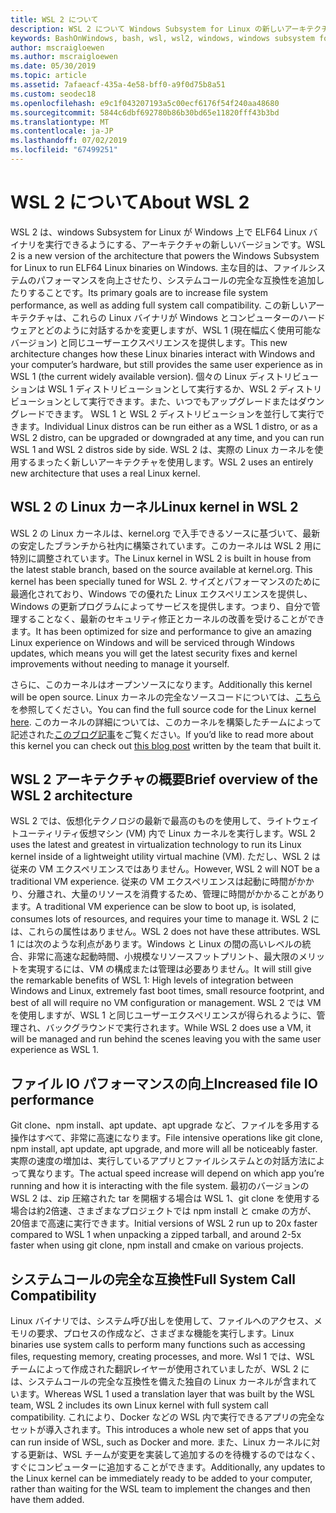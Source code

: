 ```yaml
---
title: WSL 2 について
description: WSL 2 について Windows Subsystem for Linux の新しいアーキテクチャ
keywords: BashOnWindows, bash, wsl, wsl2, windows, windows subsystem for linux, windowssubsystem, ubuntu, debian, suse, windows 10, インストール
author: mscraigloewen
ms.author: mscraigloewen
ms.date: 05/30/2019
ms.topic: article
ms.assetid: 7afaeacf-435a-4e58-bff0-a9f0d75b8a51
ms.custom: seodec18
ms.openlocfilehash: e9c1f043207193a5c00ecf6176f54f240aa48680
ms.sourcegitcommit: 5844c6dbf692780b86b30bd65e11820fff43b3bd
ms.translationtype: MT
ms.contentlocale: ja-JP
ms.lasthandoff: 07/02/2019
ms.locfileid: "67499251"
---
```

# <a name="about-wsl-2"></a><span data-ttu-id="37050-104">WSL 2 について</span><span class="sxs-lookup"><span data-stu-id="37050-104">About WSL 2</span></span>

<span data-ttu-id="37050-105">WSL 2 は、windows Subsystem for Linux が Windows 上で ELF64 Linux バイナリを実行できるようにする、アーキテクチャの新しいバージョンです。</span><span class="sxs-lookup"><span data-stu-id="37050-105">WSL 2 is a new version of the architecture that powers the Windows Subsystem for Linux to run ELF64 Linux binaries on Windows.</span></span> <span data-ttu-id="37050-106">主な目的は、ファイルシステムのパフォーマンスを向上させたり、システムコールの完全な互換性を追加したりすることです。</span><span class="sxs-lookup"><span data-stu-id="37050-106">Its primary goals are to increase file system performance, as well as adding full system call compatibility.</span></span> <span data-ttu-id="37050-107">この新しいアーキテクチャは、これらの Linux バイナリが Windows とコンピューターのハードウェアとどのように対話するかを変更しますが、WSL 1 (現在幅広く使用可能なバージョン) と同じユーザーエクスペリエンスを提供します。</span><span class="sxs-lookup"><span data-stu-id="37050-107">This new architecture changes how these Linux binaries interact with Windows and your computer’s hardware, but still provides the same user experience as in WSL 1 (the current widely available version).</span></span> <span data-ttu-id="37050-108">個々の Linux ディストリビューションは WSL 1 ディストリビューションとして実行するか、WSL 2 ディストリビューションとして実行できます。また、いつでもアップグレードまたはダウングレードできます。 WSL 1 と WSL 2 ディストリビューションを並行して実行できます。</span><span class="sxs-lookup"><span data-stu-id="37050-108">Individual Linux distros can be run either as a WSL 1 distro, or as a WSL 2 distro, can be upgraded or downgraded at any time, and you can run WSL 1 and WSL 2 distros side by side.</span></span> <span data-ttu-id="37050-109">WSL 2 は、実際の Linux カーネルを使用するまったく新しいアーキテクチャを使用します。</span><span class="sxs-lookup"><span data-stu-id="37050-109">WSL 2 uses an entirely new architecture that uses a real Linux kernel.</span></span>

## <a name="linux-kernel-in-wsl-2"></a><span data-ttu-id="37050-110">WSL 2 の Linux カーネル</span><span class="sxs-lookup"><span data-stu-id="37050-110">Linux kernel in WSL 2</span></span>

<span data-ttu-id="37050-111">WSL 2 の Linux カーネルは、kernel.org で入手できるソースに基づいて、最新の安定したブランチから社内に構築されています。このカーネルは WSL 2 用に特別に調整されています。</span><span class="sxs-lookup"><span data-stu-id="37050-111">The Linux kernel in WSL 2 is built in house from the latest stable branch, based on the source available at kernel.org. This kernel has been specially tuned for WSL 2.</span></span> <span data-ttu-id="37050-112">サイズとパフォーマンスのために最適化されており、Windows での優れた Linux エクスペリエンスを提供し、Windows の更新プログラムによってサービスを提供します。つまり、自分で管理することなく、最新のセキュリティ修正とカーネルの改善を受けることができます。</span><span class="sxs-lookup"><span data-stu-id="37050-112">It has been optimized for size and performance to give an amazing Linux experience on Windows and will be serviced through Windows updates, which means you will get the latest security fixes and kernel improvements without needing to manage it yourself.</span></span>

<span data-ttu-id="37050-113">さらに、このカーネルはオープンソースになります。</span><span class="sxs-lookup"><span data-stu-id="37050-113">Additionally this kernel will be open source.</span></span> <span data-ttu-id="37050-114">Linux カーネルの完全なソースコードについては、[こちら](https://github.com/microsoft/WSL2-Linux-Kernel)を参照してください。</span><span class="sxs-lookup"><span data-stu-id="37050-114">You can find the full source code for the Linux kernel [here](https://github.com/microsoft/WSL2-Linux-Kernel).</span></span> <span data-ttu-id="37050-115">このカーネルの詳細については、このカーネルを構築したチームによって記述された[このブログ記事](https://devblogs.microsoft.com/commandline/shipping-a-linux-kernel-with-windows/)をご覧ください。</span><span class="sxs-lookup"><span data-stu-id="37050-115">If you’d like to read more about this kernel you can check out [this blog post](https://devblogs.microsoft.com/commandline/shipping-a-linux-kernel-with-windows/) written by the team that built it.</span></span>

## <a name="brief-overview-of-the-wsl-2-architecture"></a><span data-ttu-id="37050-116">WSL 2 アーキテクチャの概要</span><span class="sxs-lookup"><span data-stu-id="37050-116">Brief overview of the WSL 2 architecture</span></span>

<span data-ttu-id="37050-117">WSL 2 では、仮想化テクノロジの最新で最高のものを使用して、ライトウェイトユーティリティ仮想マシン (VM) 内で Linux カーネルを実行します。</span><span class="sxs-lookup"><span data-stu-id="37050-117">WSL 2 uses the latest and greatest in virtualization technology to run its Linux kernel inside of a lightweight utility virtual machine (VM).</span></span> <span data-ttu-id="37050-118">ただし、WSL 2 は従来の VM エクスペリエンスではありません。</span><span class="sxs-lookup"><span data-stu-id="37050-118">However, WSL 2 will NOT be a traditional VM experience.</span></span> <span data-ttu-id="37050-119">従来の VM エクスペリエンスは起動に時間がかかり、分離され、大量のリソースを消費するため、管理に時間がかかることがあります。</span><span class="sxs-lookup"><span data-stu-id="37050-119">A traditional VM experience can be slow to boot up, is isolated, consumes lots of resources, and requires your time to manage it.</span></span> <span data-ttu-id="37050-120">WSL 2 には、これらの属性はありません。</span><span class="sxs-lookup"><span data-stu-id="37050-120">WSL 2 does not have these attributes.</span></span> <span data-ttu-id="37050-121">WSL 1 には次のような利点があります。Windows と Linux の間の高いレベルの統合、非常に高速な起動時間、小規模なリソースフットプリント、最大限のメリットを実現するには、VM の構成または管理は必要ありません。</span><span class="sxs-lookup"><span data-stu-id="37050-121">It will still give the remarkable benefits of WSL 1: High levels of integration between Windows and Linux, extremely fast boot times, small resource footprint, and best of all will require no VM configuration or management.</span></span> <span data-ttu-id="37050-122">WSL 2 では VM を使用しますが、WSL 1 と同じユーザーエクスペリエンスが得られるように、管理され、バックグラウンドで実行されます。</span><span class="sxs-lookup"><span data-stu-id="37050-122">While WSL 2 does use a VM, it will be managed and run behind the scenes leaving you with the same user experience as WSL 1.</span></span>

## <a name="increased-file-io-performance"></a><span data-ttu-id="37050-123">ファイル IO パフォーマンスの向上</span><span class="sxs-lookup"><span data-stu-id="37050-123">Increased file IO performance</span></span>

<span data-ttu-id="37050-124">Git clone、npm install、apt update、apt upgrade など、ファイルを多用する操作はすべて、非常に高速になります。</span><span class="sxs-lookup"><span data-stu-id="37050-124">File intensive operations like git clone, npm install, apt update, apt upgrade, and more will all be noticeably faster.</span></span> <span data-ttu-id="37050-125">実際の速度の増加は、実行しているアプリとファイルシステムとの対話方法によって異なります。</span><span class="sxs-lookup"><span data-stu-id="37050-125">The actual speed increase will depend on which app you’re running and how it is interacting with the file system.</span></span> <span data-ttu-id="37050-126">最初のバージョンの WSL 2 は、zip 圧縮された tar を開梱する場合は WSL 1、git clone を使用する場合は約2倍速、さまざまなプロジェクトでは npm install と cmake の方が、20倍まで高速に実行できます。</span><span class="sxs-lookup"><span data-stu-id="37050-126">Initial versions of WSL 2 run up to 20x faster compared to WSL 1 when unpacking a zipped tarball, and around 2-5x faster when using git clone, npm install and cmake on various projects.</span></span>

## <a name="full-system-call-compatibility"></a><span data-ttu-id="37050-127">システムコールの完全な互換性</span><span class="sxs-lookup"><span data-stu-id="37050-127">Full System Call Compatibility</span></span>

<span data-ttu-id="37050-128">Linux バイナリでは、システム呼び出しを使用して、ファイルへのアクセス、メモリの要求、プロセスの作成など、さまざまな機能を実行します。</span><span class="sxs-lookup"><span data-stu-id="37050-128">Linux binaries use system calls to perform many functions such as accessing files, requesting memory, creating processes, and more.</span></span> <span data-ttu-id="37050-129">Wsl 1 では、WSL チームによって作成された翻訳レイヤーが使用されていましたが、WSL 2 には、システムコールの完全な互換性を備えた独自の Linux カーネルが含まれています。</span><span class="sxs-lookup"><span data-stu-id="37050-129">Whereas WSL 1 used a translation layer that was built by the WSL team, WSL 2 includes its own Linux kernel with full system call compatibility.</span></span> <span data-ttu-id="37050-130">これにより、Docker などの WSL 内で実行できるアプリの完全なセットが導入されます。</span><span class="sxs-lookup"><span data-stu-id="37050-130">This introduces a whole new set of apps that you can run inside of WSL, such as Docker and more.</span></span> <span data-ttu-id="37050-131">また、Linux カーネルに対する更新は、WSL チームが変更を実装して追加するのを待機するのではなく、すぐにコンピューターに追加することができます。</span><span class="sxs-lookup"><span data-stu-id="37050-131">Additionally, any updates to the Linux kernel can be immediately ready to be added to your computer, rather than waiting for the WSL team to implement the changes and then have them added.</span></span>